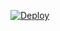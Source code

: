 [![Deploy](https://button.deta.dev/1/svg)](https://go.deta.dev/deploy?repo=https://github.com/tsiresymila1/deta-chatapi.git)
